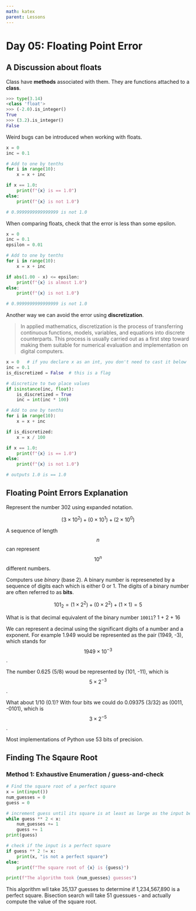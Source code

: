 ```yaml
---
math: katex
parent: Lessons
---
```


# Day 05: Floating Point Error

## A Discussion about floats

Class have **methods** associated with them. They are functions attached to a **class**.

``` python
>>> type(3.14)
<class 'float'>
>>> (-2.0).is_integer()
True
>>> (3.2).is_integer()
False
```

Weird bugs can be introduced when working with floats.

``` python
x = 0
inc = 0.1

# Add to one by tenths
for i in range(10):
    x = x + inc

if x == 1.0:
    print(f"{x} is == 1.0")
else:
    print(f"{x} is not 1.0")

# 0.9999999999999999 is not 1.0
```

When comparing floats, check that the error is less than some epsilon.

``` python
x = 0
inc = 0.1
epsilon = 0.01

# Add to one by tenths
for i in range(10):
    x = x + inc

if abs(1.00 - x) <= epsilon:
    print(f"{x} is almost 1.0")
else:
    print(f"{x} is not 1.0")

# 0.9999999999999999 is not 1.0
```

Another way we can avoid the error using **discretization**.

> In applied mathematics, discretization is the process of transferring continuous functions, models, variables, and equations into discrete counterparts. This process is usually carried out as a first step toward making them suitable for numerical evaluation and implementation on digital computers.

``` python
x = 0   # if you declare x as an int, you don't need to cast it below
inc = 0.1
is_discretized = False  # this is a flag

# discretize to two place values
if isinstance(inc, float):
    is_discretized = True
    inc = int(inc * 100)

# Add to one by tenths
for i in range(10):
    x = x + inc

if is_discretized:
    x = x / 100

if x == 1.0:
    print(f"{x} is == 1.0")
else:
    print(f"{x} is not 1.0")

# outputs 1.0 is == 1.0
```

## Floating Point Errors Explanation

Represent the number 302 using expanded notation.

$$(3 \times 10^2) + (0 \times 10^1) + (2 \times 10^0)$$

A sequence of length $$n$$ can represent $$10^n$$ different numbers.

Computers use *binary* (base 2). A binary number is represeneted by a sequence of digits each which is either 0 or 1. The digits of a binary number are often referred to as **bits**.

$$101_2 = (1 \times 2^2) + (0 \times 2^2) + (1 \times 1) = 5$$

What is is that decimal equivalent of the binary number `10011`? 1 + 2 + 16

We can represent a decimal using the significant digits of a number and a exponent. For example 1.949 would be represented as the pair (1949, -3), which stands for $$1949 \times 10^{-3}$$.

The number 0.625 (5/8) woud be represented by (101, -11), which is $$5 \times 2^{-3}$$.

What about 1/10 (0.1)? With four bits we could do 0.09375 (3/32) as (0011, -0101), which is $$3 \times 2^{-5}$$.

Most implementations of Python use 53 bits of precision.

## Finding The Sqaure Root

### Method 1: Exhaustive Enumeration / guess-and-check

``` python
# Find the square root of a perfect square
x = int(input())
num_guesses = 0
guess = 0

# increment guess until its square is at least as large as the input being checked
while guess ** 2 < x:
    num_guesses += 1
    guess += 1
print(guess)

# check if the input is a perfect square
if guess ** 2 != x:
    print(x, "is not a perfect square")
else:
    print(f"The square root of {x} is {guess}")

print(f"The algorithm took {num_guesses} guesses")
```

This algorithm wll take 35,137 guesses to determine if 1,234,567,890 is a perfect square. Bisection search will take 51 guessues - and actually compute the value of the square root.
